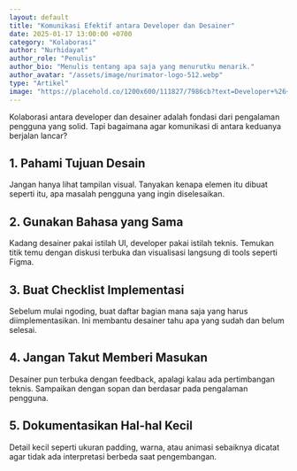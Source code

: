 ```yaml
---
layout: default
title: "Komunikasi Efektif antara Developer dan Desainer"
date: 2025-01-17 13:00:00 +0700
category: "Kolaborasi"
author: "Nurhidayat"
author_role: "Penulis"
author_bio: "Menulis tentang apa saja yang menurutku menarik."
author_avatar: "/assets/image/nurimator-logo-512.webp"
type: "Artikel"
image: "https://placehold.co/1200x600/111827/7986cb?text=Developer+%26+Desainer"
---
```


Kolaborasi antara developer dan desainer adalah fondasi dari pengalaman pengguna yang solid. Tapi bagaimana agar komunikasi di antara keduanya berjalan lancar?

## 1. Pahami Tujuan Desain

Jangan hanya lihat tampilan visual. Tanyakan kenapa elemen itu dibuat seperti itu, apa masalah pengguna yang ingin diselesaikan.

## 2. Gunakan Bahasa yang Sama

Kadang desainer pakai istilah UI, developer pakai istilah teknis. Temukan titik temu dengan diskusi terbuka dan visualisasi langsung di tools seperti Figma.

## 3. Buat Checklist Implementasi

Sebelum mulai ngoding, buat daftar bagian mana saja yang harus diimplementasikan. Ini membantu desainer tahu apa yang sudah dan belum selesai.

## 4. Jangan Takut Memberi Masukan

Desainer pun terbuka dengan feedback, apalagi kalau ada pertimbangan teknis. Sampaikan dengan sopan dan berdasar pada pengalaman pengguna.

## 5. Dokumentasikan Hal-hal Kecil

Detail kecil seperti ukuran padding, warna, atau animasi sebaiknya dicatat agar tidak ada interpretasi berbeda saat pengembangan.

